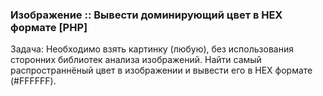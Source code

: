 ### Изображение :: Вывести доминирующий цвет в HEX формате [PHP]

Задача: Необходимо взять картинку (любую), без использования сторонних библиотек анализа изображений. Найти самый распространнёный цвет в изображении и вывести его в HEX формате (#FFFFFF).